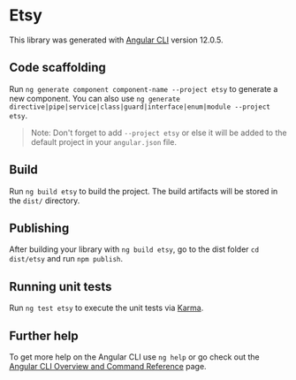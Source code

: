 # Etsy

This library was generated with [Angular CLI](https://github.com/angular/angular-cli) version 12.0.5.

## Code scaffolding

Run `ng generate component component-name --project etsy` to generate a new component. You can also use `ng generate directive|pipe|service|class|guard|interface|enum|module --project etsy`.
> Note: Don't forget to add `--project etsy` or else it will be added to the default project in your `angular.json` file. 

## Build

Run `ng build etsy` to build the project. The build artifacts will be stored in the `dist/` directory.

## Publishing

After building your library with `ng build etsy`, go to the dist folder `cd dist/etsy` and run `npm publish`.

## Running unit tests

Run `ng test etsy` to execute the unit tests via [Karma](https://karma-runner.github.io).

## Further help

To get more help on the Angular CLI use `ng help` or go check out the [Angular CLI Overview and Command Reference](https://angular.io/cli) page.
